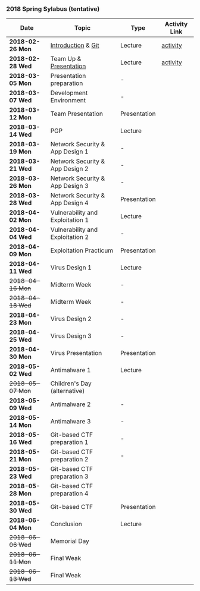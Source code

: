 ### 2018 Spring Sylabus (tentative)

| Date               | Topic                                     | Type         | Activity Link |
|--------------------|-------------------------------------------|--------------|---------------|
| **2018-02-26 Mon** | [Introduction](https://softsec.kaist.ac.kr/depot/01-Intro.pdf) & [Git](https://softsec.kaist.ac.kr/depot/02-GIT.pdf) | Lecture      | [activity](Activities/0226.md) |
| **2018-02-28 Wed** | Team Up & [Presentation](https://softsec.kaist.ac.kr/depot/03-Presentation.pdf) | Lecture      | [activity](Activities/0228.md) |
| **2018-03-05 Mon** | Presentation preparation                  | -            |               |
| **2018-03-07 Wed** | Development Environment                   | -            |               |
| **2018-03-12 Mon** | Team Presentation                         | Presentation |               |
| **2018-03-14 Wed** | PGP                                       | Lecture      |               |
| **2018-03-19 Mon** | Network Security & App Design 1           | -            |               |
| **2018-03-21 Wed** | Network Security & App Design 2           | -            |               |
| **2018-03-26 Mon** | Network Security & App Design 3           | -            |               |
| **2018-03-28 Wed** | Network Security & App Design 4           | Presentation |               |
| **2018-04-02 Mon** | Vulnerability and Exploitation 1          | Lecture      |               |
| **2018-04-04 Wed** | Vulnerability and Exploitation 2          | -            |               |
| **2018-04-09 Mon** | Exploitation Practicum                    | Presentation |               |
| **2018-04-11 Wed** | Virus Design 1                            | Lecture      |               |
| ~~2018-04-16 Mon~~ | Midterm Week                              | -            |               |
| ~~2018-04-18 Wed~~ | Midterm Week                              | -            |               |
| **2018-04-23 Mon** | Virus Design 2                            | -            |               |
| **2018-04-25 Wed** | Virus Design 3                            | -            |               |
| **2018-04-30 Mon** | Virus Presentation                        | Presentation |               |
| **2018-05-02 Wed** | Antimalware 1                             | Lecture      |               |
| ~~2018-05-07 Mon~~ | Children's Day (alternative)              |              |               |
| **2018-05-09 Wed** | Antimalware 2                             | -            |               |
| **2018-05-14 Mon** | Antimalware 3                             | -            |               |
| **2018-05-16 Wed** | Git-based CTF preparation 1               | -            |               |
| **2018-05-21 Mon** | Git-based CTF preparation 2               | -            |               |
| **2018-05-23 Wed** | Git-based CTF preparation 3               |              |               |
| **2018-05-28 Mon** | Git-based CTF preparation 4               |              |               |
| **2018-05-30 Wed** | Git-based CTF                             | Presentation |               |
| **2018-06-04 Mon** | Conclusion                                | Lecture      |               |
| ~~2018-06-06 Wed~~ | Memorial Day                              |              |               |
| ~~2018-06-11 Mon~~ | Final Weak                                |              |               |
| ~~2018-06-13 Wed~~ | Final Weak                                |              |               |
